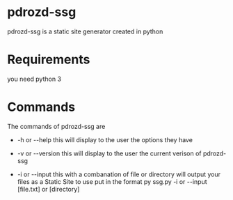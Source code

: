 # pdrozd-ssg

pdrozd-ssg is a static site generator created in python

# Requirements

you need python 3

# Commands

The commands of pdrozd-ssg are
* -h or --help this will display to the user the options they have

* -v or --version this will display to the user the current verison of pdrozd-ssg

* -i or --input this with a combanation of file or directory will output your files as a Static Site
  to use put in the format py ssg.py -i or --input [file.txt] or [directory\] 